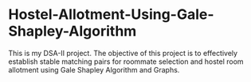 # Hostel-Allotment-Using-Gale-Shapley-Algorithm
This is my DSA-II project. The objective of this project is to effectively establish stable matching pairs for roommate selection and hostel room allotment using Gale Shapley Algorithm and Graphs.
